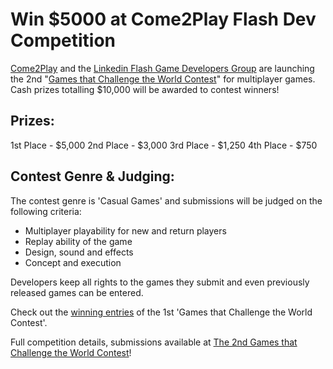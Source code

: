 # Win $5000 at Come2Play Flash Dev Competition

<a href="http://www.come2play.com/">Come2Play</a> and the <a href="http://www.linkedin.com/groups?gid=121017">Linkedin Flash Game Developers Group</a> are launching the 2nd "<a href="http://www.come2play.com/dev_inner.asp?f=1&newsid=727">Games that Challenge the World Contest</a>" for multiplayer games. Cash prizes totalling $10,000 will be awarded to contest winners!

## Prizes:

1st Place - $5,000
2nd Place - $3,000
3rd Place - $1,250
4th Place - $750

## Contest Genre & Judging:

The contest genre is 'Casual Games' and submissions will be judged on the following criteria:

* Multiplayer playability for new and return players
* Replay ability of the game
* Design, sound and effects
* Concept and execution

Developers keep all rights to the games they submit and even previously released games can be entered. 

Check out the <a href="http://www.come2play.com/dev_inner.asp?f=1&newsid=337">winning entries</a> of the 1st 'Games that Challenge the World Contest'.

Full competition details, submissions available at <a href="http://www.come2play.com/dev_inner.asp?f=1&newsid=727">The 2nd Games that Challenge the World Contest</a>!